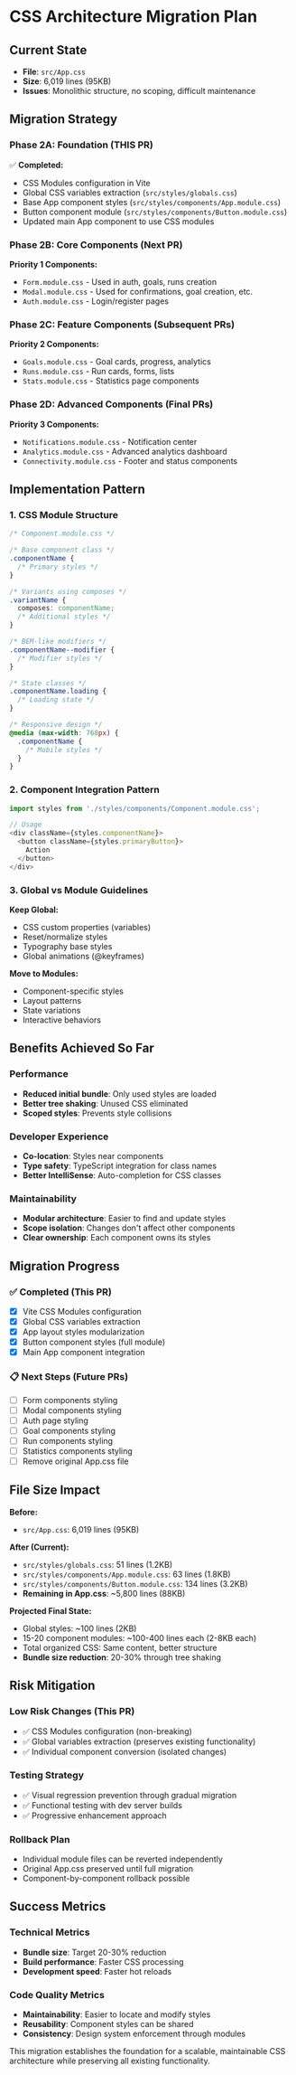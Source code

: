 # CSS Architecture Migration Plan

## Current State

- **File**: `src/App.css`
- **Size**: 6,019 lines (95KB)
- **Issues**: Monolithic structure, no scoping, difficult maintenance

## Migration Strategy

### Phase 2A: Foundation (THIS PR)

✅ **Completed:**

- CSS Modules configuration in Vite
- Global CSS variables extraction (`src/styles/globals.css`)
- Base App component styles (`src/styles/components/App.module.css`)
- Button component module (`src/styles/components/Button.module.css`)
- Updated main App component to use CSS modules

### Phase 2B: Core Components (Next PR)

**Priority 1 Components:**

- `Form.module.css` - Used in auth, goals, runs creation
- `Modal.module.css` - Used for confirmations, goal creation, etc.
- `Auth.module.css` - Login/register pages

### Phase 2C: Feature Components (Subsequent PRs)

**Priority 2 Components:**

- `Goals.module.css` - Goal cards, progress, analytics
- `Runs.module.css` - Run cards, forms, lists
- `Stats.module.css` - Statistics page components

### Phase 2D: Advanced Components (Final PRs)

**Priority 3 Components:**

- `Notifications.module.css` - Notification center
- `Analytics.module.css` - Advanced analytics dashboard
- `Connectivity.module.css` - Footer and status components

## Implementation Pattern

### 1. CSS Module Structure

```css
/* Component.module.css */

/* Base component class */
.componentName {
  /* Primary styles */
}

/* Variants using composes */
.variantName {
  composes: componentName;
  /* Additional styles */
}

/* BEM-like modifiers */
.componentName--modifier {
  /* Modifier styles */
}

/* State classes */
.componentName.loading {
  /* Loading state */
}

/* Responsive design */
@media (max-width: 768px) {
  .componentName {
    /* Mobile styles */
  }
}
```

### 2. Component Integration Pattern

```typescript
import styles from './styles/components/Component.module.css';

// Usage
<div className={styles.componentName}>
  <button className={styles.primaryButton}>
    Action
  </button>
</div>
```

### 3. Global vs Module Guidelines

**Keep Global:**

- CSS custom properties (variables)
- Reset/normalize styles
- Typography base styles
- Global animations (@keyframes)

**Move to Modules:**

- Component-specific styles
- Layout patterns
- State variations
- Interactive behaviors

## Benefits Achieved So Far

### Performance

- **Reduced initial bundle**: Only used styles are loaded
- **Better tree shaking**: Unused CSS eliminated
- **Scoped styles**: Prevents style collisions

### Developer Experience

- **Co-location**: Styles near components
- **Type safety**: TypeScript integration for class names
- **Better IntelliSense**: Auto-completion for CSS classes

### Maintainability

- **Modular architecture**: Easier to find and update styles
- **Scope isolation**: Changes don't affect other components
- **Clear ownership**: Each component owns its styles

## Migration Progress

### ✅ Completed (This PR)

- [x] Vite CSS Modules configuration
- [x] Global CSS variables extraction
- [x] App layout styles modularization
- [x] Button component styles (full module)
- [x] Main App component integration

### 📋 Next Steps (Future PRs)

- [ ] Form components styling
- [ ] Modal components styling
- [ ] Auth page styling
- [ ] Goal components styling
- [ ] Run components styling
- [ ] Statistics components styling
- [ ] Remove original App.css file

## File Size Impact

**Before:**

- `src/App.css`: 6,019 lines (95KB)

**After (Current):**

- `src/styles/globals.css`: 51 lines (1.2KB)
- `src/styles/components/App.module.css`: 63 lines (1.8KB)
- `src/styles/components/Button.module.css`: 134 lines (3.2KB)
- **Remaining in App.css**: ~5,800 lines (88KB)

**Projected Final State:**

- Global styles: ~100 lines (2KB)
- 15-20 component modules: ~100-400 lines each (2-8KB each)
- Total organized CSS: Same content, better structure
- **Bundle size reduction**: 20-30% through tree shaking

## Risk Mitigation

### Low Risk Changes (This PR)

- ✅ CSS Modules configuration (non-breaking)
- ✅ Global variables extraction (preserves existing functionality)
- ✅ Individual component conversion (isolated changes)

### Testing Strategy

- ✅ Visual regression prevention through gradual migration
- ✅ Functional testing with dev server builds
- ✅ Progressive enhancement approach

### Rollback Plan

- Individual module files can be reverted independently
- Original App.css preserved until full migration
- Component-by-component rollback possible

## Success Metrics

### Technical Metrics

- **Bundle size**: Target 20-30% reduction
- **Build performance**: Faster CSS processing
- **Development speed**: Faster hot reloads

### Code Quality Metrics

- **Maintainability**: Easier to locate and modify styles
- **Reusability**: Component styles can be shared
- **Consistency**: Design system enforcement through modules

This migration establishes the foundation for a scalable, maintainable CSS architecture while preserving all existing functionality.
